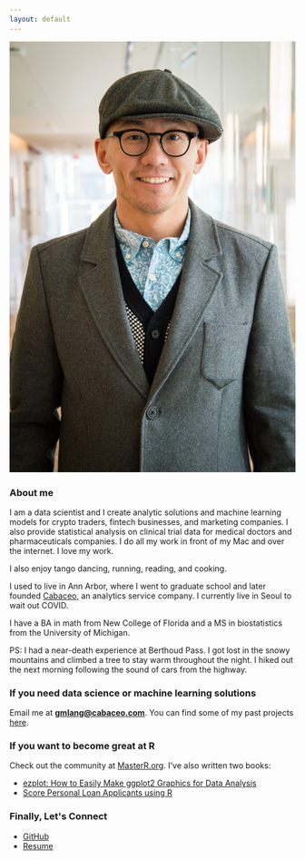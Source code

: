 ```yaml
---
layout: default
---
```


![](image/gmlang.jpg)

### About me

I am a data scientist and I create analytic solutions and machine learning models for crypto traders, fintech businesses, and marketing companies. I also provide statistical analysis on clinical trial data for medical doctors and pharmaceuticals companies. I do all my work in front of my Mac and over the internet. I love my work.

I also enjoy tango dancing, running, reading, and cooking.

I used to live in Ann Arbor, where I went to graduate school and later founded [Cabaceo](https://cabaceo.com), an analytics service company. I currently live in Seoul to wait out COVID.

I have a BA in math from New College of Florida and a MS in biostatistics from the University of Michigan.

PS: I had a near-death experience at Berthoud Pass. I got lost in the snowy mountains and climbed a tree to stay warm throughout the night. I hiked out the next morning following the sound of cars from the highway.

### If you need data science or machine learning solutions

Email me at **gmlang@cabaceo.com**. You can find some of my past projects [here](https://cabaceo.com/consulting/).

### If you want to become great at R

Check out the community at [MasterR.org](https://masterr.org). I've also written two books:

- [ezplot: How to Easily Make ggplot2 Graphics for Data Analysis](https://leanpub.com/ezplot/)
- [Score Personal Loan Applicants using R](https://leanpub.com/scorepersonalloanapplicantsusingr)

### Finally, Let's Connect

* [GitHub](http://github.com/gmlang)
* [Resume](http://github.com/gmlang)